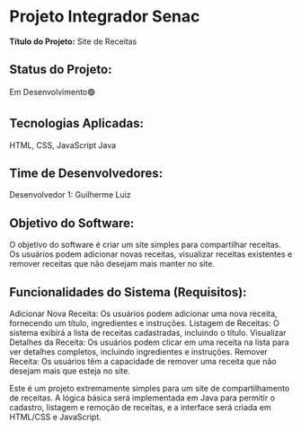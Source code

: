 # Projeto Integrador Senac

**Título do Projeto:** Site de Receitas

## Status do Projeto:

Em Desenvolvimento🟢

## Tecnologias Aplicadas:

HTML, CSS, JavaScript
Java

## Time de Desenvolvedores:

Desenvolvedor 1: Guilherme Luiz

## Objetivo do Software:
O objetivo do software é criar um site simples para compartilhar receitas. Os usuários podem adicionar novas receitas, visualizar receitas existentes e remover receitas que não desejam mais manter no site.

## Funcionalidades do Sistema (Requisitos):

Adicionar Nova Receita: Os usuários podem adicionar uma nova receita, fornecendo um título, ingredientes e instruções.
Listagem de Receitas: O sistema exibirá a lista de receitas cadastradas, incluindo o título.
Visualizar Detalhes da Receita: Os usuários podem clicar em uma receita na lista para ver detalhes completos, incluindo ingredientes e instruções.
Remover Receita: Os usuários têm a capacidade de remover uma receita que não desejam mais que esteja no site.

Este é um projeto extremamente simples para um site de compartilhamento de receitas. A lógica básica será implementada em Java para permitir o cadastro, listagem e remoção de receitas, e a interface será criada em HTML/CSS e JavaScript.